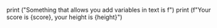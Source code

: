 print ("Something that allows you add variables in text is f")
print (f"Your score is {score}, your height is {height}")